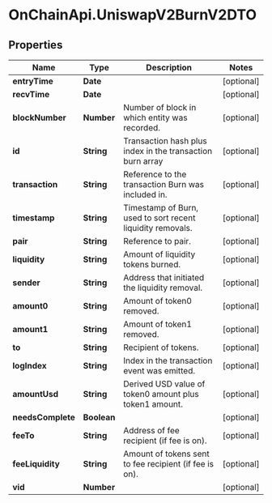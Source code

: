 # OnChainApi.UniswapV2BurnV2DTO

## Properties

Name | Type | Description | Notes
------------ | ------------- | ------------- | -------------
**entryTime** | **Date** |  | [optional] 
**recvTime** | **Date** |  | [optional] 
**blockNumber** | **Number** | Number of block in which entity was recorded. | [optional] 
**id** | **String** | Transaction hash plus index in the transaction burn array | [optional] 
**transaction** | **String** | Reference to the transaction Burn was included in. | [optional] 
**timestamp** | **String** | Timestamp of Burn, used to sort recent liquidity removals. | [optional] 
**pair** | **String** | Reference to pair. | [optional] 
**liquidity** | **String** | Amount of liquidity tokens burned. | [optional] 
**sender** | **String** | Address that initiated the liquidity removal. | [optional] 
**amount0** | **String** | Amount of token0 removed. | [optional] 
**amount1** | **String** | Amount of token1 removed. | [optional] 
**to** | **String** | Recipient of tokens. | [optional] 
**logIndex** | **String** | Index in the transaction event was emitted. | [optional] 
**amountUsd** | **String** | Derived USD value of token0 amount plus token1 amount. | [optional] 
**needsComplete** | **Boolean** |  | [optional] 
**feeTo** | **String** | Address of fee recipient (if fee is on). | [optional] 
**feeLiquidity** | **String** | Amount of tokens sent to fee recipient (if fee is on). | [optional] 
**vid** | **Number** |  | [optional] 


